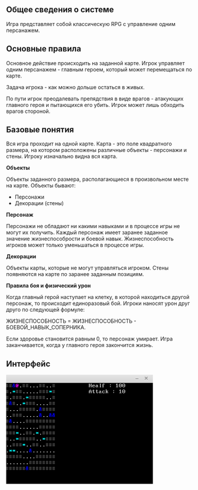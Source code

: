 **Общее сведения о системе**
-

Игра представляет собой классическую RPG с управление одним персанажем. 

**Основные правила**
-

Основное действие происходить на заданной карте. Игрок управляет одним персанажем - главным героем, который может перемещаться по карте.

Задача игрока - как можно дольше остаться в живых.

По пути игрок преодалевать препядствия в виде врагов - атакующих главного героя и пытающихся его убить. Игрок может лишь обходить врагов стороной.

**Базовые понятия**
-

Вся игра проходит на одной карте. Карта - это поле квадратного размера, на котором расположены различные объекты - персонажи и стены. Игроку изначально видна вся карта. 

**Объекты** 

Объекты заданного размера, располагающиеся в произвольном месте на карте.
Объекты бывают:
 - Персонажи
 - Декорации (стены)


**Персонаж**

Персонажи не обладают ни какими навыками и в процессе игры не могут их получить. Каждый персонаж имеет заранее заданное значение жизнеспособрости и боевой навык. Жизнеспособность игроков может только уменьшаться в процессе игры.

**Декорации**

Объекты карты, которые не могут управляться игроком. Стены появняются на карте по заранее заданным позициям.

**Правила боя и физический урон**

Когда главный герой наступает на клетку, в которой находиться другой персонаж, то происходит единоразовый бой. Игроки наносят урон друг друго по следующей формуле:

ЖИЗНЕСПОСОБНОСТЬ = ЖИЗНЕСПОСОБНОСТЬ - БОЕВОЙ_НАВЫК_СОПЕРНИКА.

Если здоровье становится равным 0, то персонаж умирает. Игра заканчивается, когда у главного героя закончится жизнь.

**Интерфейс**
-
![интерфейс](roguelike/interface.png)
